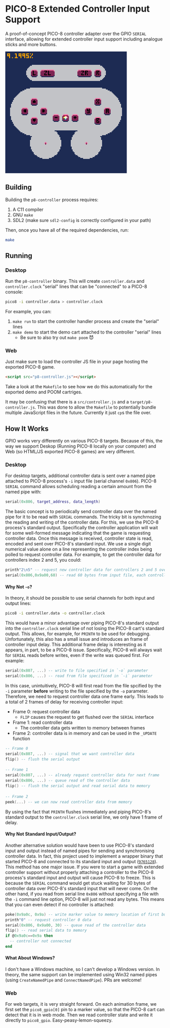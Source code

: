# PICO-8 Extended Controller Input Support

A proof-of-concept PICO-8 controller adapter over the GPIO `SERIAL` interface, allowing for extended controller input support including analogue sticks and more buttons.

![demo](cart/demo.gif)

## Building

Building the `p8-controller` process requires:
1. A C11 compiler
2. GNU `make`
3. SDL2 (make sure `sdl2-config` is correctly configured in your path)

Then, once you have all of the required dependencies, run:

```sh
make
```

## Running

### Desktop

Run the `p8-controller` binary.
This will create `controller.data` and `controller.clock` "serial" lines that can be "connected" to a PICO-8 console:

```sh
pico8 -i controller.data > controller.clock
```

For example, you can:
1. `make run` to start the controller handler process and create the "serial" lines
2. `make demo` to start the demo cart attached to the controller "serial" lines
    * Be sure to also try out `make poom` :smiling_imp:

### Web

Just make sure to load the controller JS file in your page hosting the exported PICO-8 game.

```html
<script src="p8-controller.js"></script>
```

Take a look at the `Makefile` to see how we do this automatically for the exported demo and POOM cartriges.

It may be confusing that there is a `src/controller.js` and a `target/p8-controller.js`.
This was done to allow the `Makefile` to potentially bundle multiple JavaScript files in the future.
Currently it just `cp`s the file over.

## How It Works

GPIO works very differently on various PICO-8 targets.
Because of this, the way we support Deskop (Running PICO-8 locally on your computer) and Web (so HTML/JS exported PICO-8 games) are very different.

### Desktop

For desktop targets, additional controller data is sent over a named pipe attached to PICO-8 process's `-i` input file (serial channel `0x806`).
PICO-8 `SERIAL` command allows scheduling reading a certain amount from the named pipe with:

```lua
serial(0x806, target_address, data_length)
```

The basic concept is to periodically send controller data over the named pipe for it to be read with `SERIAL` commands.
The tricky bit is synchrnozing the reading and writing of the controller data.
For this, we use the PICO-8 process's standard output.
Specifically the controller application will wait for some well-formed message indicating that the game is requesting controller data.
Once this message is received, controller state is read, encoded and sent over PICO-8's standard input.
We use a single digit numerical value alone on a line representing the controller index being polled to request controller data.
For example, to get the controller data for controllers index 2 and 5, you could:

```lua
printh"2\n5" -- request new controller data for controllers 2 and 5 over stdout
serial(0x806,0x9a00,60) -- read 60 bytes from input file, each controller state is 30 bytes long
```

#### Why Not `-o`?

In theory, it should be possible to use serial channels for both input and output lines:

```sh
pico8 -i controller.data -o controller.clock
```

This would have a minor advantage over piping PICO-8's standard output into the `controller.clock` serial line of not losing the PICO-8 cart's standard output.
This allows, for example, for `PRINTH` to be used for debugging.
Unfortunately, this also has a small issue and introduces an frame of controller input delay.
This additional frame delay is interesting as it appears, in part, to be a PICO-8 issue.
Specifically, PICO-8 will always wait for `SERIAL` reads before writes, even if the write was queued first.
For example:

```lua
serial(0x807, ...) -- write to file specified in `-o` parameter
serial(0x806, ...) -- read from file specificed in `-i` parameter
```

In this case, unintuitively, PICO-8 will first read from the file spcified by the `-i` parameter **before** writing to the file specified by the `-o` parameter.
Therefore, we need to request controller data one frame early.
This leads to a total of 2 frames of delay for receiving controller input:
- Frame 0: request controller data
    - `FLIP` causes the request to get flushed over the `SERIAL` interface
- Frame 1: read controller data
    - The controller data gets written to memory between frames
- Frame 2: controller data is in memory and can be used in the `_UPDATE` function

```lua
-- Frame 0
serial(0x807, ...) -- signal that we want controller data
flip() -- flush the serial output

-- Frame 1
serial(0x807, ...) -- already request controller data for next frame
serial(0x806, ...) -- queue read of the controller data
flip() -- flush the serial output and read serial data to memory

-- Frame 2
peek(...) -- we can now read controller data from memory
```

By using the fact that `PRINTH` flushes immediately and piping PICO-8's standard output to the `controller.clock` serial line, we only have 1 frame of delay.

#### Why Not Standard Input/Output?

Another alternative solution would have been to use PICO-8's standard input and output instead of named pipes for sending and synchronising controller data.
In fact, this project used to implement a wrapper binary that started PICO-8 and connected to its standard input and output ([`9765128`](https://github.com/nlordell/p8-controller/commit/976512890f2f1213a14ee5b04aa7d1d91fca5593)).
This method has one major issue.
If you were to start a game with extended controller support without properly attaching a controller to the PICO-8 process's standard input and output will cause PICO-8 to freeze.
This is because the `SERIAL` command would get stuck waiting for 30 bytes of controller data over PICO-8's standard input that will never come.
On the other hand, if you read from serial line `0x806` without specifying a file with the `-i` command line option, PICO-8 will just not read any bytes.
This means that you can even detect if no controller is attached:

```lua
poke(0x9a0c, 0x9a) -- write marker value to memory location of first button
printh"0" -- request controller 0 data
serial(0x806, 0x9a00, 30) -- queue read of the controller data
flip() -- read serial data to memory
if @0x9a0c==0x9a then
  -- controller not connected
end
```

#### What About Windows?

I don't have a Windows machine, so I can't develop a Windows version.
In theory, the same support can be implemented using Win32 named pipes (using `CreateNamedPipe` and `ConnectNamedPipe`).
PRs are welcome!

### Web

For web targets, it is very straight forward.
On each animation frame, we first set the `pico8_gpio[0]` pin to a marker value, so that the PICO-8 cart can detect that it is in web mode.
Then we read controller state and write it directly to `pico8_gpio`.
Easy-peasy-lemon-squeezy.
